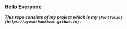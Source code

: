 ### Hello Everyone
***This repo consists of my project which is my `[Portfolio](https://ayushshankhwar.github.io).`*** 
